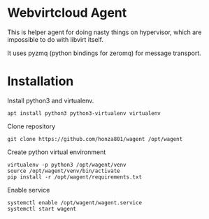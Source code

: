 # Webvirtcloud Agent

This is helper agent for doing nasty things on hypervisor, which are impossible to do with libvirt itself.

It uses pyzmq (python bindings for zeromq) for message transport.

# Installation

Install python3 and virtualenv.

```
apt install python3 python3-virtualenv virtualenv
```

Clone repository

```
git clone https://github.com/honza801/wagent /opt/wagent
```

Create python virtual environment

```
virtualenv -p python3 /opt/wagent/venv
source /opt/wagent/venv/bin/activate
pip install -r /opt/wagent/requirements.txt
```

Enable service

```
systemctl enable /opt/wagent/wagent.service
systemctl start wagent
```

